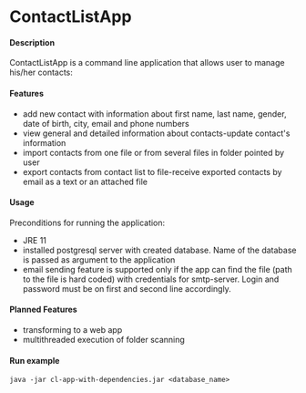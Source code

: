 # ContactListApp
#### Description
ContactListApp is a command line application that allows user to manage his/her contacts:
#### Features
- add new contact with information about first name, last name, gender, date of birth, city, email and phone numbers
- view general and detailed information about contacts-update contact's information
- import contacts from one file or from several files in folder pointed by user
- export contacts from contact list to file-receive exported contacts by email as a text or an attached file
#### Usage
Preconditions for running the application:
- JRE 11
- installed postgresql server with created database. Name of the database is passed as argument to the application
- email sending feature is supported only if the app can find the file (path to the file is hard coded) with credentials for smtp-server. Login and password must be on first and second line accordingly.
#### Planned Features
- transforming to a web app
- multithreaded execution of folder scanning
#### Run example
```
java -jar cl-app-with-dependencies.jar <database_name>
```
